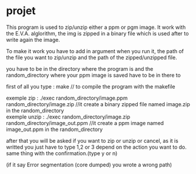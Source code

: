 # projet
This program is used to zip/unzip either a ppm or pgm image. It work with the E.V.A. alglorithm, the img is zipped in a binary file which is used after to write again
the image.

To make it work you have to add in argument when you run it, the path of the file you want to zip/unzip and the path of the zipped/unzipped file.

you have to be in the directory where the program is and the random_directory where your ppm image is saved have to be in there to

first of all you type : make                                                         // to compile the program with the makefile

exemple zip :  ./exec random_directory/image.ppm random_directory/image.zip         //it create a binary zipped file named image.zip in the random_directory        
exemple unzip : ./exec random_directory/image.zip random_directory/image_out.ppm    //it create a ppm image named image_out.ppm in the random_directory 
 
 

after that you will be asked if you want to zip or unzip or cancel, as it is writted you just have to type 1,2 or 3 depend on the action you want to do.
same thing with the confirmation.(type y or n)

(if it say Error segmentation (core dumped) you wrote a wrong path)
